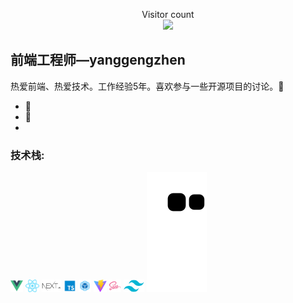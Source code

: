 <p align="center"> 
  Visitor count<br>
  <img src="https://profile-counter.glitch.me/lxxyx/count.svg" />
</p>

## 前端工程师—yanggengzhen

热爱前端、热爱技术。工作经验5年。喜欢参与一些开源项目的讨论。👋

- 🔭
- 🌱
- 
### **技术栈:**

<a href="https://v3.cn.vuejs.org"><code><img height="20" src="./images/vue.png"></code></a>
<a href="https://reactjs.org/"><code><img height="20" src="./images/react.svg"></code></a>
<a href="https://nextjs.org/"><code><img height="20" src="./images/next.png"></code></a>
<a href="https://www.tslang.cn/index.html"><code><img height="20" src="./images/typescript.png"></code></a>
<a href="https://webpack.js.org/"><code><img height="20" src="./images/webpack.svg"></code></a>
<a href="https://cn.vitejs.dev"><code><img height="20" src="./images/vite.png"></code></a>
<a href="https://sass-lang.com"><code><img height="20" src="./images/sass2.png"></code></a>
<a href="https://tailwindcss.com"><code><img height="20" src="./images/tailwindcss.png"></code></a>
![](https://raw.githubusercontent.com/aboutmydreams/aboutmydreams/output/github-contribution-grid-snake.svg) 
